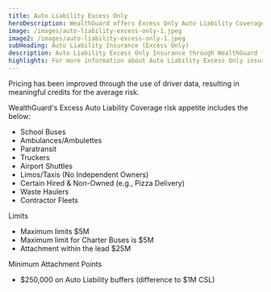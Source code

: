 ```yaml
---
title: Auto Liability Excess Only
heroDescription: WealthGuard offers Excess Only Auto Liability Coverage. 
image: /images/auto-liability-excess-only-1.jpeg
image2: /images/auto-liability-excess-only-1.jpeg
subHeading: Auto Liability Insurance (Excess Only) 
description: Auto Liability Excess Only Insurance through WealthGuard features a broad risk appetite and can accommodate any cargo. Coverage options include Excess Auto Liability, Excess Hired and Non-Owned, and Designated Truckload for specified contracts. 
highlights: For more information about Auto Liability Excess Only insurance coverage options, contact WealthGuard.
---
```

<!-- Markdown generator - https://jaspervdj.be/lorem-markdownum/ -->

Pricing has been improved through the use of driver data, resulting in meaningful credits for the average risk. 

WealthGuard's Excess Auto Liability Coverage risk appetite includes the below:

- School Buses
- Ambulances/Ambulettes
- Paratransit
- Truckers
- Airport Shuttles
- Limos/Taxis (No Independent Owners)
- Certain Hired & Non-Owned (e.g., Pizza Delivery)
- Waste Haulers
- Contractor Fleets

Limits

- Maximum limits $5M
- Maximum limit for Charter Buses is $5M
- Attachment within the lead $25M

Minimum Attachment Points

- $250,000 on Auto Liability buffers (difference to $1M CSL)
